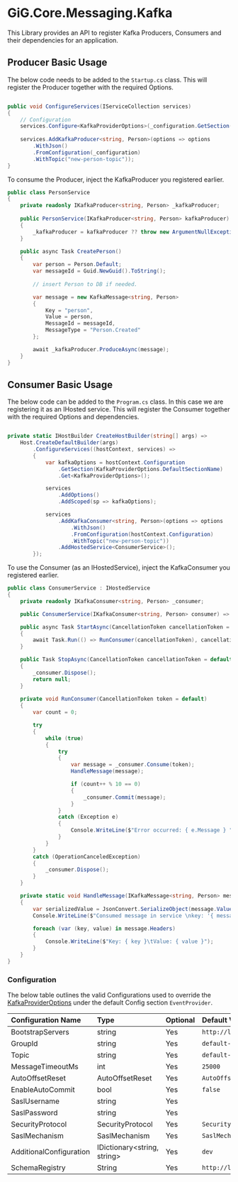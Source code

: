 ﻿# GiG.Core.Messaging.Kafka

This Library provides an API to register Kafka Producers, Consumers and their dependencies for an application.

## Producer Basic Usage

The below code needs to be added to the `Startup.cs` class. This will register the Producer together with the required Options.

```csharp

public void ConfigureServices(IServiceCollection services)
{
    // Configuration
    services.Configure<KafkaProviderOptions>(_configuration.GetSection(KafkaProviderOptions.DefaultSectionName));
    
    services.AddKafkaProducer<string, Person>(options => options
        .WithJson()
        .FromConfiguration(_configuration)
        .WithTopic("new-person-topic"));
}

```

To consume the Producer, inject the KafkaProducer you registered earlier.

```csharp
public class PersonService
{
    private readonly IKafkaProducer<string, Person> _kafkaProducer;
    
    public PersonService(IKafkaProducer<string, Person> kafkaProducer)
    {
        _kafkaProducer = kafkaProducer ?? throw new ArgumentNullException(nameof(kafkaProducer));
    }

    public async Task CreatePerson()
    {
        var person = Person.Default;
        var messageId = Guid.NewGuid().ToString();
        
        // insert Person to DB if needed.

        var message = new KafkaMessage<string, Person>
        {
            Key = "person",
            Value = person,
            MessageId = messageId,
            MessageType = "Person.Created"
        };

        await _kafkaProducer.ProduceAsync(message);
    }
}

```

## Consumer Basic Usage

The below code can be added to the `Program.cs` class. In this case we are registering it as an IHosted service.
This will register the Consumer together with the required Options and dependencies.

```csharp

private static IHostBuilder CreateHostBuilder(string[] args) =>
    Host.CreateDefaultBuilder(args)
        .ConfigureServices((hostContext, services) =>
        {
            var kafkaOptions = hostContext.Configuration
                .GetSection(KafkaProviderOptions.DefaultSectionName)
                .Get<KafkaProviderOptions>();

            services
                .AddOptions()
                .AddScoped(sp => kafkaOptions);

            services
                .AddKafkaConsumer<string, Person>(options => options
                    .WithJson()
                    .FromConfiguration(hostContext.Configuration)
                    .WithTopic("new-person-topic"))
                .AddHostedService<ConsumerService>();
        });

```

To use the Consumer (as an IHostedService), inject the KafkaConsumer you registered earlier.

```csharp
public class ConsumerService : IHostedService
{
    private readonly IKafkaConsumer<string, Person> _consumer;

    public ConsumerService(IKafkaConsumer<string, Person> consumer) => _consumer = consumer ?? throw new ArgumentNullException(nameof(consumer));

    public async Task StartAsync(CancellationToken cancellationToken = default) 
    {
        await Task.Run(() => RunConsumer(cancellationToken), cancellationToken);
    }

    public Task StopAsync(CancellationToken cancellationToken = default)
    {
        _consumer.Dispose();
        return null;
    }
    
    private void RunConsumer(CancellationToken token = default)
    {
        var count = 0;

        try
        {
            while (true)
            {
                try
                {
                    var message = _consumer.Consume(token);
                    HandleMessage(message);

                    if (count++ % 10 == 0)
                    {
                        _consumer.Commit(message);
                    }
                }
                catch (Exception e)
                {
                    Console.WriteLine($"Error occurred: { e.Message } ");
                }
            }
        }
        catch (OperationCanceledException)
        {
            _consumer.Dispose();
        }
    }

    private static void HandleMessage(IKafkaMessage<string, Person> message)
    {
        var serializedValue = JsonConvert.SerializeObject(message.Value);
        Console.WriteLine($"Consumed message in service \nkey: '{ message.Key }' \nvalue: '{ serializedValue }'");

        foreach (var (key, value) in message.Headers)
        {
            Console.WriteLine($"Key: { key }\tValue: { value }");
        }
    }
}

```

### Configuration

The below table outlines the valid Configurations used to override the [KafkaProviderOptions](..\src\GiG.Core.Messaging.Kafka.Abstractions\KafkaProviderOptions.cs) under the default Config section `EventProvider`.

| Configuration Name        | Type                          | Optional | Default Value               |
|:--------------------------|:------------------------------|:---------|:----------------------------|
| BootstrapServers          | string                        | Yes      | `http://localhost:9092`     |
| GroupId                   | string                        | Yes      | `default-group`             |
| Topic                     | string                        | Yes      | `default-topic`             |
| MessageTimeoutMs          | int                           | Yes      | `25000`                     |
| AutoOffsetReset           | AutoOffsetReset               | Yes      | `AutoOffsetReset.Latest`    |
| EnableAutoCommit          | bool                          | Yes      | `false`                     |
| SaslUsername              | string                        | Yes      |                             |
| SaslPassword              | string                        | Yes      |                             |
| SecurityProtocol          | SecurityProtocol              | Yes      | `SecurityProtocol.Plaintext`|
| SaslMechanism             | SaslMechanism                 | Yes      | `SaslMechanism.Plain`       |
| AdditionalConfiguration   | IDictionary<string, string>   | Yes      | `dev`                       |
| SchemaRegistry            | String                        | Yes      | `http://localhost:8081`     |